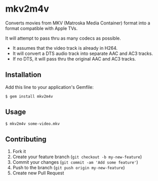 # mkv2m4v

Converts movies from MKV (Matroska Media Container) format into a format
compatible with Apple TVs.

It will attempt to pass thru as many codecs as possible.

* It assumes that the video track is already in H264.
* It will convert a DTS audio track into separate AAC and AC3 tracks.
* If no DTS, it will pass thru the original AAC and AC3 tracks.

## Installation

Add this line to your application's Gemfile:

    $ gem install mkv2m4v

## Usage

    $ mkv2m4v some-video.mkv

## Contributing

1. Fork it
2. Create your feature branch (`git checkout -b my-new-feature`)
3. Commit your changes (`git commit -am 'Add some feature'`)
4. Push to the branch (`git push origin my-new-feature`)
5. Create new Pull Request
